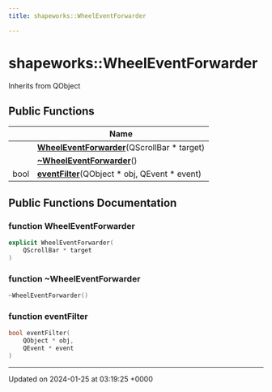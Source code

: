 ```yaml
---
title: shapeworks::WheelEventForwarder

---
```


# shapeworks::WheelEventForwarder





Inherits from QObject

## Public Functions

|                | Name           |
| -------------- | -------------- |
| | **[WheelEventForwarder](../Classes/classshapeworks_1_1WheelEventForwarder.md#function-wheeleventforwarder)**(QScrollBar * target) |
| | **[~WheelEventForwarder](../Classes/classshapeworks_1_1WheelEventForwarder.md#function-~wheeleventforwarder)**() |
| bool | **[eventFilter](../Classes/classshapeworks_1_1WheelEventForwarder.md#function-eventfilter)**(QObject * obj, QEvent * event) |

## Public Functions Documentation

### function WheelEventForwarder

```cpp
explicit WheelEventForwarder(
    QScrollBar * target
)
```


### function ~WheelEventForwarder

```cpp
~WheelEventForwarder()
```


### function eventFilter

```cpp
bool eventFilter(
    QObject * obj,
    QEvent * event
)
```


-------------------------------

Updated on 2024-01-25 at 03:19:25 +0000